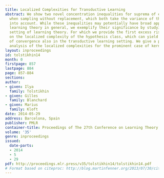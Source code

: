 ```yaml
---
title: Localized Complexities for Transductive Learning
abstract: We show two novel concentration inequalities for suprema of empirical processes
  when sampling without replacement, which both take the variance of the functions
  into account. While these inequalities may potentially have broad applications in
  learning theory in general, we exemplify their significance by studying the transductive
  setting of learning theory. For which we provide the first excess risk bounds based
  on the localized complexity of the hypothesis class, which can yield fast rates
  of convergence also in the transductive learning setting. We give a preliminary
  analysis of the localized complexities for the prominent case of kernel classes.
layout: inproceedings
id: tolstikhin14
month: 0
firstpage: 857
lastpage: 884
page: 857-884
sections: 
author:
- given: Ilya
  family: Tolstikhin
- given: Gilles
  family: Blanchard
- given: Marius
  family: Kloft
date: 2014-05-29
address: Barcelona, Spain
publisher: PMLR
container-title: Proceedings of The 27th Conference on Learning Theory
volume: '35'
genre: inproceedings
issued:
  date-parts:
  - 2014
  - 5
  - 29
pdf: http://proceedings.mlr.press/v35/tolstikhin14/tolstikhin14.pdf
# Format based on citeproc: http://blog.martinfenner.org/2013/07/30/citeproc-yaml-for-bibliographies/
---
```

